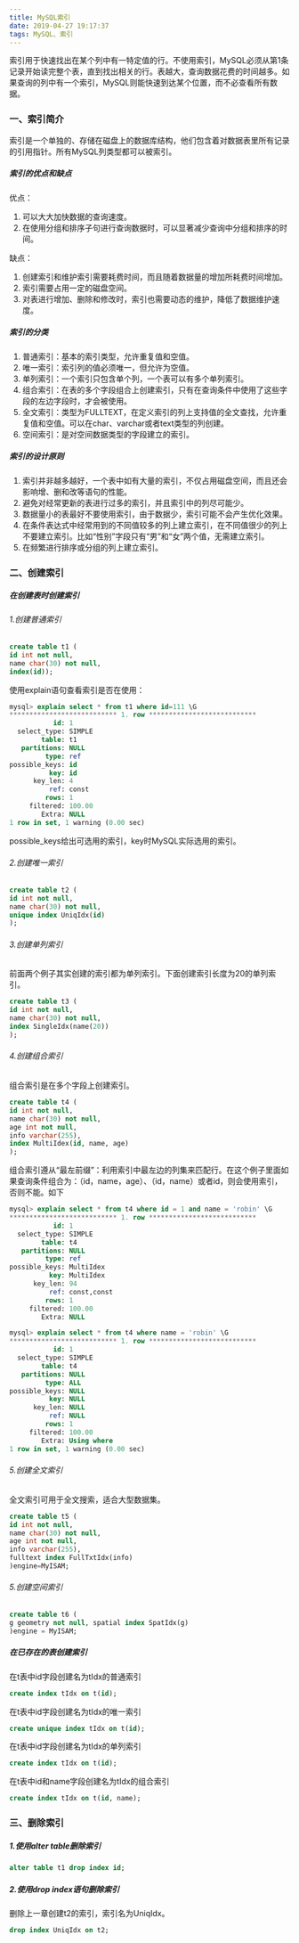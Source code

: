 ```yaml
---
title: MySQL索引
date: 2019-04-27 19:17:37
tags: MySQL、索引
---
```


索引用于快速找出在某个列中有一特定值的行。不使用索引，MySQL必须从第1条记录开始读完整个表，直到找出相关的行。表越大，查询数据花费的时间越多。如果查询的列中有一个索引，MySQL则能快速到达某个位置，而不必查看所有数据。

### 一、索引简介

索引是一个单独的、存储在磁盘上的数据库结构，他们包含着对数据表里所有记录的引用指针。所有MySQL列类型都可以被索引。

##### 索引的优点和缺点

优点：

1. 可以大大加快数据的查询速度。
2. 在使用分组和排序子句进行查询数据时，可以显著减少查询中分组和排序的时间。

缺点：

1. 创建索引和维护索引需要耗费时间，而且随着数据量的增加所耗费时间增加。
2. 索引需要占用一定的磁盘空间。
3. 对表进行增加、删除和修改时，索引也需要动态的维护，降低了数据维护速度。

##### 索引的分类

1. 普通索引：基本的索引类型，允许重复值和空值。
2. 唯一索引：索引列的值必须唯一，但允许为空值。
3. 单列索引：一个索引只包含单个列，一个表可以有多个单列索引。
4. 组合索引：在表的多个字段组合上创建索引，只有在查询条件中使用了这些字段的左边字段时，才会被使用。
5. 全文索引：类型为FULLTEXT，在定义索引的列上支持值的全文查找，允许重复值和空值。可以在char、varchar或者text类型的列创建。
6. 空间索引：是对空间数据类型的字段建立的索引。

##### 索引的设计原则

1. 索引并非越多越好，一个表中如有大量的索引，不仅占用磁盘空间，而且还会影响增、删和改等语句的性能。
2. 避免对经常更新的表进行过多的索引，并且索引中的列尽可能少。
3. 数据量小的表最好不要使用索引，由于数据少，索引可能不会产生优化效果。
4. 在条件表达式中经常用到的不同值较多的列上建立索引，在不同值很少的列上不要建立索引。比如“性别”字段只有“男”和“女”两个值，无需建立索引。
5. 在频繁进行排序或分组的列上建立索引。

### 二、创建索引

##### 在创建表时创建索引

###### 1.创建普通索引

```sql
create table t1 (
id int not null,
name char(30) not null,
index(id));
```

使用explain语句查看索引是否在使用：

```sql
mysql> explain select * from t1 where id=111 \G
*************************** 1. row ***************************
           id: 1
  select_type: SIMPLE
        table: t1
   partitions: NULL
         type: ref
possible_keys: id
          key: id
      key_len: 4
          ref: const
         rows: 1
     filtered: 100.00
        Extra: NULL
1 row in set, 1 warning (0.00 sec)
```

possible_keys给出可选用的索引，key时MySQL实际选用的索引。

###### 2.创建唯一索引

```sql
create table t2 (
id int not null,
name char(30) not null,
unique index UniqIdx(id)
);
```

###### 3.创建单列索引

前面两个例子其实创建的索引都为单列索引。下面创建索引长度为20的单列索引。

```sql
create table t3 (
id int not null,
name char(30) not null,
index SingleIdx(name(20))
);
```

###### 4.创建组合索引

组合索引是在多个字段上创建索引。

```sql
create table t4 (
id int not null,
name char(30) not null,
age int not null,
info varchar(255),
index MultiIdex(id, name, age)
);
```

组合索引遵从“最左前缀”：利用索引中最左边的列集来匹配行。在这个例子里面如果查询条件组合为：（id，name，age）、（id，name）或者id，则会使用索引，否则不能。如下

```sql
mysql> explain select * from t4 where id = 1 and name = 'robin' \G
*************************** 1. row ***************************
           id: 1
  select_type: SIMPLE
        table: t4
   partitions: NULL
         type: ref
possible_keys: MultiIdex
          key: MultiIdex
      key_len: 94
          ref: const,const
         rows: 1
     filtered: 100.00
        Extra: NULL
```

```sql
mysql> explain select * from t4 where name = 'robin' \G
*************************** 1. row ***************************
           id: 1
  select_type: SIMPLE
        table: t4
   partitions: NULL
         type: ALL
possible_keys: NULL
          key: NULL
      key_len: NULL
          ref: NULL
         rows: 1
     filtered: 100.00
        Extra: Using where
1 row in set, 1 warning (0.00 sec)
```

###### 5.创建全文索引

全文索引可用于全文搜索，适合大型数据集。

```sql
create table t5 (
id int not null,
name char(30) not null,
age int not null,
info varchar(255),
fulltext index FullTxtIdx(info)
)engine=MyISAM;
```

###### 5.创建空间索引

```sql
create table t6 (
g geometry not null, spatial index SpatIdx(g)
)engine = MyISAM;
```

##### 在已存在的表创建索引

在t表中id字段创建名为tIdx的普通索引

```sql
create index tIdx on t(id);
```

在t表中id字段创建名为tIdx的唯一索引

```sql
create unique index tIdx on t(id);
```

在t表中id字段创建名为tIdx的单列索引

```sql
create index tIdx on t(id);
```

在t表中id和name字段创建名为tIdx的组合索引

```sql
create index tIdx on t(id, name);
```

### 三、删除索引

##### 1.使用alter table删除索引

```sql
alter table t1 drop index id;
```

##### 2.使用drop index语句删除索引

删除上一章创建t2的索引，索引名为UniqIdx。

```sql
drop index UniqIdx on t2;
```